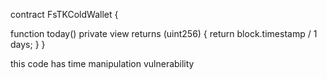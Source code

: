contract FsTKColdWallet {

  function today() private view returns (uint256) {
    return block.timestamp / 1 days;
  }
}

 this code has time manipulation vulnerability